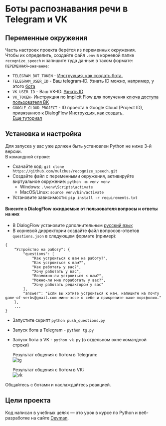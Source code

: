 # Боты распознавания речи в Telegram и VK


## Переменные окружения
Часть настроек проекта берётся из переменных окружения.  
Чтобы их определить, создайте файл `.env` в корневой папке `recognize_speech` и запишите туда данные в таком формате: `ПЕРЕМЕННАЯ=значение`:    
- `TELEGRAM_BOT_TOKEN` - [Инструкция, как создать бота.](https://core.telegram.org/bots/features#botfather)  
- `TELEGRAM_USER_ID` - Ваш telegram-ID. Узнать ID можно, например, у этого [бота](https://t.me/username_to_id_bot)   
- `VK_USER_ID` - Ваш VK-ID. [Узнать ID](https://vk.com/faq18062)  
- `VK_TOKEN`- Инструкция по Implicit Flow для получения [ключа доступа пользователя ВК](https://vk.com/dev/implicit_flow_user)  
- `GOOGLE_CLOUD_PROJECT` - ID проекта в Google Cloud (Project ID), привязанноо к DialogFlow [Инструкция, как создать.](https://cloud.google.com/dialogflow/es/docs/quick/setup)    
    [Еще туториал](https://developers.google.com/assistant/df-asdk/dialogflow/project-agent?skip_cache=true%22%22&hl=ru)   


## Установка и настройка
Для запуска у вас уже должен быть установлен Python не ниже 3-й версии.  
В командной строке:  
- Скачайте код: `git clone https://github.com/mulchus/recognize_speech.git`
- Создайте файл с переменными окружения, активируйте виртуальное окружение: 
    `python -m venv venv`  
    - Windows: `.\venv\Scripts\activate`  
    - MacOS/Linux: `source venv/bin/activate`  
- Установите зависимости: `pip install -r requirements.txt`  

#### Внесите в DialogFlow ожидаемые от пользователя вопросы и ответы на них  
- В DialogFlow установите дополнительным [русский язык](https://developers.google.com/assistant/df-asdk/localization?hl=ru)
- В корневой дирректории создайте файл вопросов-ответов `questions.json` в следующем формате (пример):  
```commandline
{
    "Устройство на работу": {
        "questions": [
            "Как устроиться к вам на работу?",
            "Как устроиться к вам?",
            "Как работать у вас?",
            "Хочу работать у вас",
            "Возможно-ли устроиться к вам?",
            "Можно-ли мне поработать у вас?",
            "Хочу работать редактором у вас"
        ],
        "answer": "Если вы хотите устроиться к нам, напишите на почту game-of-verbs@gmail.com мини-эссе о себе и прикрепите ваше портфолио."
    },
    ...
}
```
- Запустите скрипт `python push_questions.py`

- Запуск бота в Telegram - `python tg.py`  
- Запуск бота в VK - `python vk.py` (в отдельном окне командной строки)

  Результат общения с ботом в Telegram:  
  ![tg](https://github.com/mulchus/recognize_speech/assets/111083714/4dd30098-b266-42a0-9db2-79eb08250066)
  
  Результат общения с ботом в VK:  
  ![vk](https://github.com/mulchus/recognize_speech/assets/111083714/58b30366-44e9-421f-85a6-43ba0057ed22)
  
Общайтесь с ботами и наслаждайтесь реакцией. 


## Цели проекта

Код написан в учебных целях — это урок в курсе по Python и веб-разработке на сайте [Devman](https://dvmn.org).
